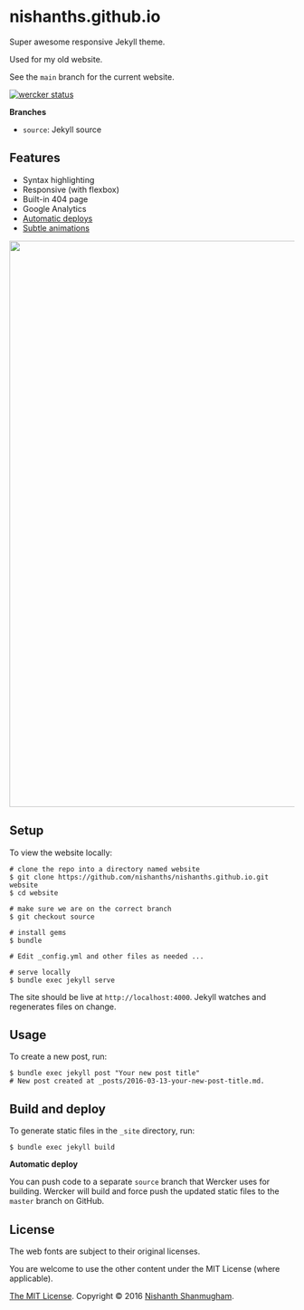 # nishanths.github.io

Super awesome responsive Jekyll theme.

Used for my old website.

See the `main` branch for the current website.

[![wercker status](https://app.wercker.com/status/fba89a110952058b1ed018f98722af1e/s/source "wercker status")](https://app.wercker.com/project/bykey/fba89a110952058b1ed018f98722af1e)

**Branches**

- `source`: Jekyll source

## Features

- Syntax highlighting
- Responsive (with flexbox)
- Built-in 404 page
- Google Analytics
- [Automatic deploys](#build-and-deploy)
- [Subtle animations](https://github.com/nishanths/nishanths.github.io/blob/source/_sass/dot.scss)


<img src="http://cl.ly/091S0l0V1d0X/Screen%20Shot%202016-03-14%20at%2012.20.43%20AM.png" width=1000>

## Setup

To view the website locally:

```
# clone the repo into a directory named website
$ git clone https://github.com/nishanths/nishanths.github.io.git website
$ cd website

# make sure we are on the correct branch
$ git checkout source

# install gems
$ bundle

# Edit _config.yml and other files as needed ...

# serve locally
$ bundle exec jekyll serve
```

The site should be live at `http://localhost:4000`. Jekyll watches and regenerates files on change.


## Usage

To create a new post, run:

```
$ bundle exec jekyll post "Your new post title"
# New post created at _posts/2016-03-13-your-new-post-title.md.
```

## Build and deploy

To generate static files in the `_site` directory, run:

```
$ bundle exec jekyll build
```

**Automatic deploy**

You can push code to a separate `source` branch that Wercker uses for building. Wercker will build and force push the updated static files to the `master` branch on GitHub.


## License

The web fonts are subject to their original licenses.

You are welcome to use the other content under the MIT License (where applicable).

[The MIT License](http://nishanths.mit-license.org). Copyright © 2016 [Nishanth Shanmugham](https://github.com/nishanths).

